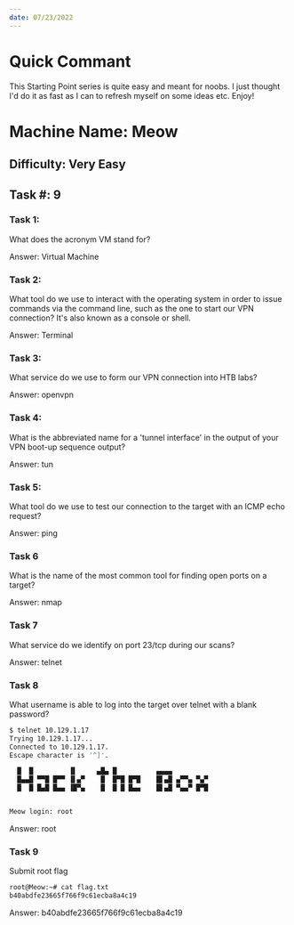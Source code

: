 ```yaml
---
date: 07/23/2022
---
```

# Quick Commant
This Starting Point series is quite easy and meant for noobs. I just thought I'd do it as fast as I can to refresh myself on some ideas etc. Enjoy!


# Machine Name: Meow

## Difficulty: Very Easy
## Task #: 9
### Task 1:
 What does the acronym VM stand for?

 Answer: Virtual Machine

### Task 2:
 What tool do we use to interact with the operating system in order to issue commands via the command line, such as the one to start our VPN connection? It's also known as a console or shell.

 Answer: Terminal

### Task 3:
 What service do we use to form our VPN connection into HTB labs?


 Answer: openvpn

### Task 4:
 What is the abbreviated name for a 'tunnel interface' in the output of your VPN boot-up sequence output?

 Answer: tun

### Task 5: 
 What tool do we use to test our connection to the target with an ICMP echo request?

 Answer: ping

### Task 6
 What is the name of the most common tool for finding open ports on a target?

 Answer: nmap

### Task 7 
 What service do we identify on port 23/tcp during our scans?

 Answer: telnet

### Task 8
 What username is able to log into the target over telnet with a blank password?

```bash
$ telnet 10.129.1.17                                                                                              
Trying 10.129.1.17...
Connected to 10.129.1.17.
Escape character is '^]'.

  █  █         ▐▌     ▄█▄ █          ▄▄▄▄
  █▄▄█ ▀▀█ █▀▀ ▐▌▄▀    █  █▀█ █▀█    █▌▄█ ▄▀▀▄ ▀▄▀
  █  █ █▄█ █▄▄ ▐█▀▄    █  █ █ █▄▄    █▌▄█ ▀▄▄▀ █▀█


Meow login: root
```

 Answer: root

### Task 9
 Submit root flag
```bash
root@Meow:~# cat flag.txt 
b40abdfe23665f766f9c61ecba8a4c19
```

 Answer: b40abdfe23665f766f9c61ecba8a4c19


